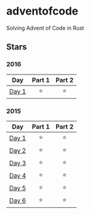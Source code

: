 # adventofcode

Solving Advent of Code in Rust

## Stars

### 2016

|Day|Part 1|Part 2|
|:-:|:----:|:----:|
|[Day 1](2016/01)|⭐|⭐|

### 2015

|Day|Part 1|Part 2|
|:-:|:----:|:----:|
|[Day 1](2015/01)|⭐|⭐|
|[Day 2](2015/02)|⭐|⭐|
|[Day 3](2015/03)|⭐|⭐|
|[Day 4](2015/04)|⭐|⭐|
|[Day 5](2015/05)|⭐|⭐|
|[Day 6](2015/06)|⭐|⭐|
